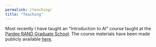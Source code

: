 ```yaml
---
permalink: /teaching/
title: "Teaching"
---
```


Most recently I have taught an "Introduction to AI" course taught at the [Pardee RAND Graduate School](www.prgs.com). The course materials have been made publicly available [here](https://github.com/gshartnett/introAI).
